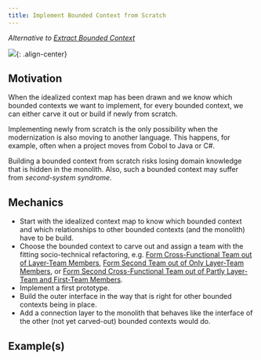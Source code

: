 ```yaml
---
title: Implement Bounded Context from Scratch
---
```


*Alternative to [Extract Bounded Context](extract-bounded-context)*

![](../../images/domain-driven-refactorings/strategic/implement-bounded-context-from-scratch.drawio.svg){: .align-center}

## Motivation

When the idealized context map has been drawn and we know which bounded contexts we want to implement, for every bounded context, we can either carve it out or build if newly from scratch.

Implementing newly from scratch is the only possibility when the modernization is also moving to another language.
This happens, for example, often when a project moves from Cobol to Java or C#.

Building a bounded context from scratch risks losing domain knowledge that is hidden in the monolith. Also, such a bounded context may suffer from *second-system syndrome*.

## Mechanics

- Start with the idealized context map to know which bounded context and which relationships to other bounded contexts (and the monolith) have to be build.
- Choose the bounded context to carve out and assign a team with the fitting socio-technical refactoring, e.g. [Form Cross-Functional Team out of Layer-Team Members](../socio-technical/form-cross-functional-team-out-of-layer-team-members.md), [Form Second Team out of Only Layer-Team Members](../socio-technical/form-second-team-out-of-layer-team-only.md), or [Form Second Cross-Functional Team out of Partly Layer-Team and First-Team Members](../socio-technical/form-second-team-out-of-partly-layer-team-and-first-team-members.md).
- Implement a first prototype.
- Build the outer interface in the way that is right for other bounded contexts being in place.
- Add a connection layer to the monolith that behaves like the interface of the other (not yet carved-out) bounded contexts would do.

## Example(s)
